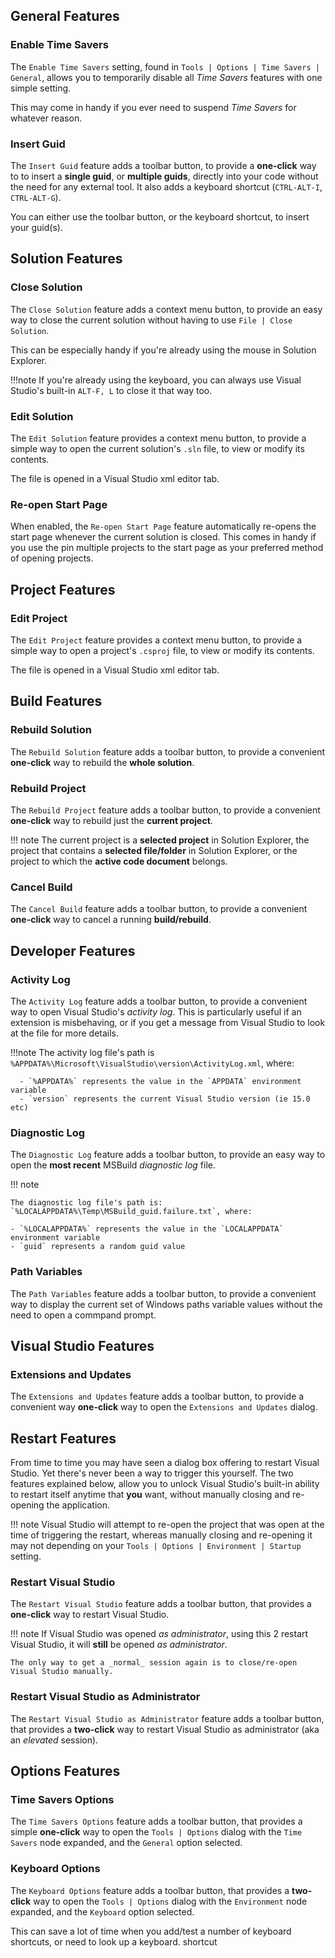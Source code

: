 ## General Features

### Enable Time Savers

The `Enable Time Savers` setting, found in `Tools | Options | Time Savers | General`,
allows you to temporarily disable all _Time Savers_ features with one simple setting.

This may come in handy if you ever need to suspend _Time Savers_ for whatever reason.

### Insert Guid

The `Insert Guid` feature adds a toolbar button, to provide a **one-click** way to to insert a **single guid**,
or **multiple guids**, directly into your code without the need for any external tool. It also adds a keyboard
shortcut (`CTRL-ALT-I`, `CTRL-ALT-G`).

You can either use the toolbar button, or the keyboard shortcut, to insert your guid(s).

## Solution Features

### Close Solution

The `Close Solution` feature adds a context menu button, to provide an easy way to close the current solution
without having to use `File | Close Solution`.

This can be especially handy if you're already using the mouse in Solution Explorer.

!!!note
    If you're already using the keyboard, you can always use Visual Studio's built-in `ALT-F, L`
    to close it that way too.

### Edit Solution

The `Edit Solution` feature provides a context menu button, to provide a simple way to open the current solution's
`.sln` file, to view or modify its contents.

The file is opened in a Visual Studio xml editor tab.

### Re-open Start Page

When enabled, the `Re-open Start Page` feature automatically re-opens the start page whenever the current
solution is closed.
This comes in handy if you use the pin multiple projects to the start page as your preferred method of
opening projects.

## Project Features

### Edit Project

The `Edit Project` feature provides a context menu button, to provide a simple way to open a project's `.csproj`
file, to view or modify its contents.

The file is opened in a Visual Studio xml editor tab.

## Build Features

### Rebuild Solution

The `Rebuild Solution` feature adds a toolbar button, to provide a convenient **one-click** way to rebuild
the **whole solution**.

### Rebuild Project

The `Rebuild Project` feature adds a toolbar button, to provide a convenient **one-click** way to rebuild
just the **current project**.

!!! note
    The current project is a **selected project** in Solution Explorer, the project that contains a **selected
    file/folder** in Solution Explorer, or the project to which the **active code document** belongs.

### Cancel Build

The `Cancel Build` feature adds a toolbar button, to provide a convenient **one-click** way to cancel
a running **build/rebuild**.

## Developer Features

### Activity Log

The `Activity Log` feature adds a toolbar button, to provide a convenient way to open Visual Studio's
_activity log_.
This is particularly useful if an extension is misbehaving, or if you get a message from Visual Studio
to look at the file for more details.

!!!note
    The activity log file's path is `%APPDATA%\Microsoft\VisualStudio\version\ActivityLog.xml`, where:

      - `%APPDATA%` represents the value in the `APPDATA` environment variable
      - `version` represents the current Visual Studio version (ie 15.0 etc)

### Diagnostic Log

The `Diagnostic Log` feature adds a toolbar button, to provide an easy way to open the **most recent** MSBuild
_diagnostic log_ file.

!!! note

    The diagnostic log file's path is: `%LOCALAPPDATA%\Temp\MSBuild_guid.failure.txt`, where:

    - `%LOCALAPPDATA%` represents the value in the `LOCALAPPDATA` environment variable
    - `guid` represents a random guid value

### Path Variables

The `Path Variables` feature adds a toolbar button, to provide a convenient way to display the current set of
Windows paths variable values without the need to open a commpand prompt.

## Visual Studio Features

### Extensions and Updates

The `Extensions and Updates` feature adds a toolbar button, to provide a convenient way **one-click** way to
open the `Extensions and Updates` dialog.

## Restart Features

From time to time you may have seen a dialog box offering to restart Visual Studio. Yet there's never
been a way to trigger this yourself. The two features explained below, allow you to unlock Visual Studio's
built-in ability to restart itself anytime that **you** want, without manually closing and
re-opening the application.

!!! note
    Visual Studio will attempt to re-open the project that was open at the time of triggering the restart,
    whereas manually closing and re-opening it may not depending on your
    `Tools | Options | Environment | Startup` setting.

### Restart Visual Studio

The `Restart Visual Studio` feature adds a toolbar button, that provides a **one-click** way to restart
Visual Studio.

!!! note
    If Visual Studio was opened _as administrator_, using this 2 restart Visual Studio, it will **still**
    be opened _as administrator_.

    The only way to get a _normal_ session again is to close/re-open Visual Studio manually.

### Restart Visual Studio as Administrator

The `Restart Visual Studio as Administrator` feature adds a toolbar button, that provides a **two-click** way to
restart Visual Studio as administrator (aka an _elevated_ session).

## Options Features

### Time Savers Options

The `Time Savers Options` feature adds a toolbar button, that provides a simple **one-click** way to
open the `Tools | Options` dialog with the `Time Savers` node expanded, and the `General` option selected.

### Keyboard Options

The `Keyboard Options` feature adds a toolbar button, that provides a **two-click** way to
open the `Tools | Options` dialog with the `Environment` node expanded, and the `Keyboard` option selected.

This can save a lot of time when you add/test a number of keyboard shortcuts, or need to look up a keyboard.
shortcut
